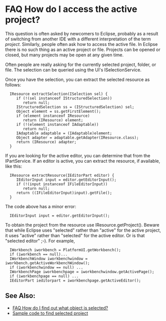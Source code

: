 

FAQ How do I access the active project?
=======================================

This question is often asked by newcomers to Eclipse, probably as a result of switching from another IDE with a different interpretation of the term _project_. Similarly, people often ask how to access the active file. In Eclipse there is no such thing as an active project or file. Projects can be opened or closed, but many projects may be open at any given time.

Often people are really asking for the currently selected project, folder, or file. The selection can be queried using the UI's ISelectionService.

Once you have the selection, you can extract the selected resource as follows:

      IResource extractSelection(ISelection sel) {
         if (!(sel instanceof IStructuredSelection))
            return null;
         IStructuredSelection ss = (IStructuredSelection) sel;
         Object element = ss.getFirstElement();
         if (element instanceof IResource)
            return (IResource) element;
         if (!(element instanceof IAdaptable))
            return null;
         IAdaptable adaptable = (IAdaptable)element;
         Object adapter = adaptable.getAdapter(IResource.class);
         return (IResource) adapter;
      }

If you are looking for the active editor, you can determine that from the IPartService. If an editor is active, you can extract the resource, if available, like this:

      IResource extractResource(IEditorPart editor) {
         IEditorInput input = editor.getEditorInput();
         if (!(input instanceof IFileEditorInput))
            return null;
         return ((IFileEditorInput)input).getFile();
      }

The code above has a minor error:

      IEditorInput input = editor.getEditorInput();

To obtain the project from the resource use IResource.getProject(). Beware that while Eclipse uses "selected" rather than "active" for the active project, it uses "active" rather than "selected" for the active editor. Or is that "selected editor" ;-). For example,

      IWorkbench iworkbench = PlatformUI.getWorkbench();
      if (iworkbench == null)...
      IWorkbenchWindow iworkbenchwindow = iworkbench.getActiveWorkbenchWindow();
      if (iworkbenchwindow == null) ...
      IWorkbenchPage iworkbenchpage = iworkbenchwindow.getActivePage();
      if (iworkbenchpage == null) ...
      IEditorPart ieditorpart = iworkbenchpage.getActiveEditor();

See Also:
---------

*   [FAQ How do I find out what object is selected?](./FAQ_How_do_I_find_out_what_object_is_selected.md "FAQ How do I find out what object is selected?")
*   [Sample code to find selected project](http://dev.eclipse.org/mhonarc/lists/cdt-dev/msg11850.html)

